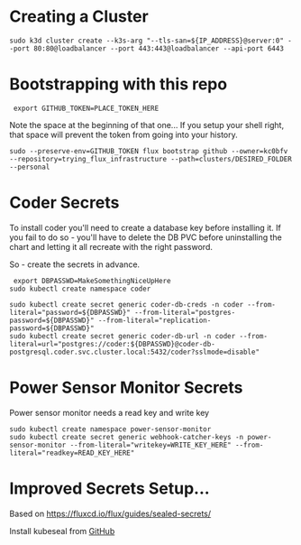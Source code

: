 # Creating a Cluster

`sudo k3d cluster create --k3s-arg "--tls-san=${IP_ADDRESS}@server:0" --port 80:80@loadbalancer --port 443:443@loadbalancer --api-port 6443`

# Bootstrapping with this repo

` export GITHUB_TOKEN=PLACE_TOKEN_HERE`

Note the space at the beginning of that one...  If you setup your shell right, that space will prevent the token from going into your history.

`sudo --preserve-env=GITHUB_TOKEN flux bootstrap github --owner=kc0bfv --repository=trying_flux_infrastructure --path=clusters/DESIRED_FOLDER --personal`

# Coder Secrets

To install coder you'll need to create a database key before installing it.  If you fail to do so - you'll have to delete the DB PVC before uninstalling the chart and letting it all recreate with the right password.

So - create the secrets in advance.

```
 export DBPASSWD=MakeSomethingNiceUpHere
sudo kubectl create namespace coder

sudo kubectl create secret generic coder-db-creds -n coder --from-literal="password=${DBPASSWD}" --from-literal="postgres-password=${DBPASSWD}" --from-literal="replication-password=${DBPASSWD}"
sudo kubectl create secret generic coder-db-url -n coder --from-literal=url="postgres://coder:${DBPASSWD}@coder-db-postgresql.coder.svc.cluster.local:5432/coder?sslmode=disable"
```

# Power Sensor Monitor Secrets

Power sensor monitor needs a read key and write key

```
sudo kubectl create namespace power-sensor-monitor
sudo kubectl create secret generic webhook-catcher-keys -n power-sensor-monitor --from-literal="writekey=WRITE_KEY_HERE" --from-literal="readkey=READ_KEY_HERE"
```

# Improved Secrets Setup...

Based on https://fluxcd.io/flux/guides/sealed-secrets/

Install kubeseal from [GitHub](https://github.com/bitnami-labs/sealed-secrets/releases)


